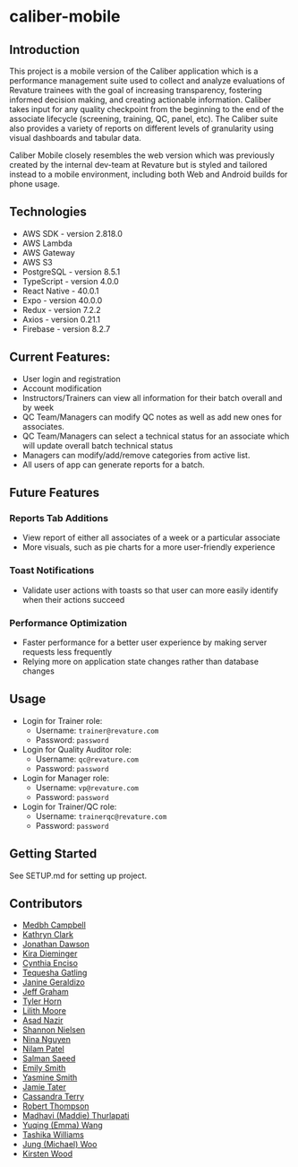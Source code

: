 # caliber-mobile

## Introduction
  This project is a mobile version of the Caliber application which is a performance management suite used to collect and analyze evaluations of Revature trainees with the goal of increasing transparency, fostering informed decision making, and creating actionable information. Caliber takes input for any quality checkpoint from the beginning to the end of the associate lifecycle (screening, training, QC, panel, etc). The Caliber suite also provides a variety of reports on different levels of granularity using visual dashboards and tabular data.
  
  Caliber Mobile closely resembles the web version which was previously created by the internal dev-team at Revature but is styled and tailored instead to a mobile environment, including both Web and Android builds for phone usage.

## Technologies
* AWS SDK - version 2.818.0
* AWS Lambda
* AWS Gateway
* AWS S3
* PostgreSQL - version 8.5.1
* TypeScript - version 4.0.0
* React Native - 40.0.1
* Expo - version 40.0.0
* Redux - version 7.2.2
* Axios - version 0.21.1
* Firebase - version 8.2.7

## Current Features:
* User login and registration
* Account modification
* Instructors/Trainers can view all information for their batch overall and by week
* QC Team/Managers can modify QC notes as well as add new ones for associates.
* QC Team/Managers can select a technical status for an associate which will update overall batch technical status
* Managers can modify/add/remove categories from active list.
* All users of app can generate reports for a batch.

## Future Features
### Reports Tab Additions
* View report of either all associates of a week or a particular associate
* More visuals, such as pie charts for a more user-friendly experience
### Toast Notifications
* Validate user actions with toasts so that user can more easily identify when their actions succeed
### Performance Optimization
* Faster performance for a better user experience by making server requests less frequently
* Relying more on application state changes rather than database changes

## Usage
* Login for Trainer role:
  * Username: `trainer@revature.com`
  * Password: `password`
* Login for Quality Auditor role:
  * Username: `qc@revature.com`
  * Password: `password`
* Login for Manager role:
  * Username: `vp@revature.com`
  * Password: `password`
* Login for Trainer/QC role:
  * Username: `trainerqc@revature.com`
  * Password: `password`

## Getting Started
See SETUP.md for setting up project.

## Contributors
* [Medbh Campbell](https://github.com/medbhcampbell)
* [Kathryn Clark](https://github.com/kathrync23)
* [Jonathan Dawson](https://github.com/jedawson)
* [Kira Dieminger](https://github.com/kdieminger)
* [Cynthia Enciso](https://github.com/cyenciso)
* [Tequesha Gatling](https://github.com/tgatling)
* [Janine Geraldizo](https://github.com/jmGeraldizo)
* [Jeff Graham](https://github.com/jefferygraham)
* [Tyler Horn](https://github.com/thorn18)
* [Lilith Moore](https://github.com/lilypadlilith)
* [Asad Nazir](https://github.com/anazir100)
* [Shannon Nielsen](https://github.com/shannon-nielsen)
* [Nina Nguyen](https://github.com/ninancode) 
* [Nilam Patel](https://github.com/nilam2101)
* [Salman Saeed](https://github.com/algosal)
* [Emily Smith](https://github.com/Emily484)
* [Yasmine Smith](https://github.com/Ysmith54)
* [Jamie Tater](https://github.com/Tngtater9)
* [Cassandra Terry](https://github.com/Wewe34)
* [Robert Thompson](https://github.com/ratthompson)
* [Madhavi (Maddie) Thurlapati](https://github.com/maddiet1223)
* [Yuqing (Emma) Wang](https://github.com/whatemma)
* [Tashika Williams](https://github.com/Twilliams0897)
* [Jung (Michael) Woo](https://github.com/michaelwoo921)
* [Kirsten Wood](https://github.com/KirstenWood)
